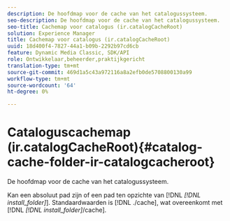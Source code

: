 ```yaml
---
description: De hoofdmap voor de cache van het catalogussysteem.
seo-description: De hoofdmap voor de cache van het catalogussysteem.
seo-title: Cachemap voor catalogus (ir.catalogCacheRoot)
solution: Experience Manager
title: Cachemap voor catalogus (ir.catalogCacheRoot)
uuid: 18d400f4-7827-44a1-b09b-2292b97cd6cb
feature: Dynamic Media Classic, SDK/API
role: Ontwikkelaar,beheerder,praktijkgericht
translation-type: tm+mt
source-git-commit: 469d1a5c43a972116a8a2efb0de5708800130a99
workflow-type: tm+mt
source-wordcount: '64'
ht-degree: 0%

---
```



# Cataloguscachemap (ir.catalogCacheRoot){#catalog-cache-folder-ir-catalogcacheroot}

De hoofdmap voor de cache van het catalogussysteem.

Kan een absoluut pad zijn of een pad ten opzichte van [!DNL *[!DNL install_folder]*]. Standaardwaarden is [!DNL ./cache], wat overeenkomt met [!DNL *[!DNL install_folder]*/cache].
